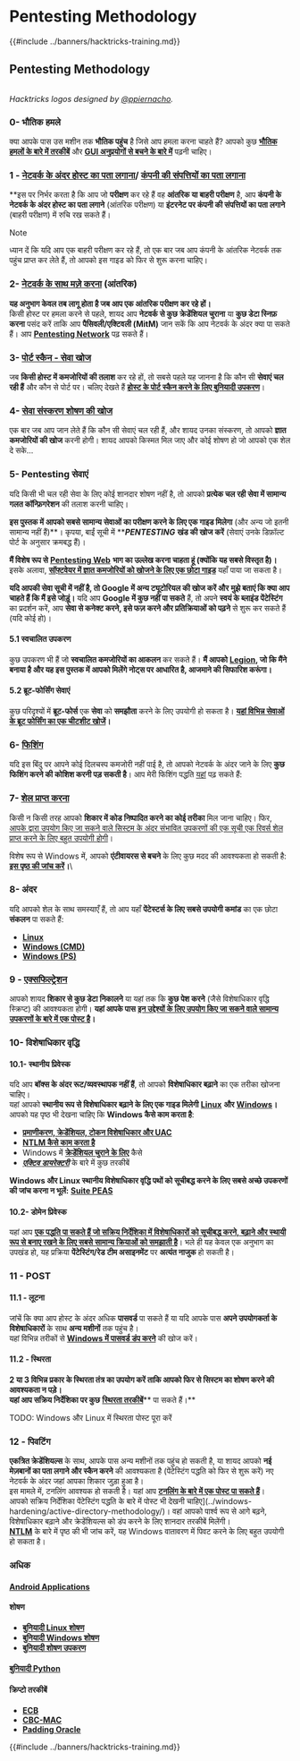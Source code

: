 # Pentesting Methodology

{{#include ../banners/hacktricks-training.md}}


## Pentesting Methodology

<figure><img src="../images/HACKTRICKS-logo.svg" alt=""><figcaption></figcaption></figure>

_Hacktricks logos designed by_ [_@ppiernacho_](https://www.instagram.com/ppieranacho/)_._

### 0- भौतिक हमले

क्या आपके पास उस मशीन तक **भौतिक पहुंच** है जिसे आप हमला करना चाहते हैं? आपको कुछ [**भौतिक हमलों के बारे में तरकीबें**](../hardware-physical-access/physical-attacks.md) और [**GUI अनुप्रयोगों से बचने के बारे में**](../hardware-physical-access/escaping-from-gui-applications.md) पढ़नी चाहिए।

### 1 - [नेटवर्क के अंदर होस्ट का पता लगाना](pentesting-network/#discovering-hosts)/ [कंपनी की संपत्तियों का पता लगाना](external-recon-methodology/)

**इस पर निर्भर करता है कि आप जो **परीक्षण** कर रहे हैं वह **आंतरिक या बाहरी परीक्षण** है, आप **कंपनी के नेटवर्क के अंदर होस्ट का पता लगाने** (आंतरिक परीक्षण) या **इंटरनेट पर कंपनी की संपत्तियों का पता लगाने** (बाहरी परीक्षण) में रुचि रख सकते हैं। 

> [!NOTE]
> ध्यान दें कि यदि आप एक बाहरी परीक्षण कर रहे हैं, तो एक बार जब आप कंपनी के आंतरिक नेटवर्क तक पहुंच प्राप्त कर लेते हैं, तो आपको इस गाइड को फिर से शुरू करना चाहिए।

### **2-** [**नेटवर्क के साथ मज़े करना**](pentesting-network/) **(आंतरिक)**

**यह अनुभाग केवल तब लागू होता है जब आप एक आंतरिक परीक्षण कर रहे हों।**\
किसी होस्ट पर हमला करने से पहले, शायद आप **नेटवर्क से कुछ क्रेडेंशियल चुराना** या **कुछ डेटा स्निफ़ करना** पसंद करें ताकि आप **पैसिवली/एक्टिवली (MitM)** जान सकें कि आप नेटवर्क के अंदर क्या पा सकते हैं। आप [**Pentesting Network**](pentesting-network/#sniffing) पढ़ सकते हैं।

### 3- [पोर्ट स्कैन - सेवा खोज](pentesting-network/#scanning-hosts)

जब **किसी होस्ट में कमजोरियों की तलाश** कर रहे हों, तो सबसे पहले यह जानना है कि कौन सी **सेवाएं चल रही हैं** और कौन से पोर्ट पर। चलिए देखते हैं [**होस्ट के पोर्ट स्कैन करने के लिए बुनियादी उपकरण**](pentesting-network/#scanning-hosts)।

### **4-** [सेवा संस्करण शोषण की खोज](../generic-hacking/search-exploits.md)

एक बार जब आप जान लेते हैं कि कौन सी सेवाएं चल रही हैं, और शायद उनका संस्करण, तो आपको **ज्ञात कमजोरियों की खोज** करनी होगी। शायद आपको किस्मत मिल जाए और कोई शोषण हो जो आपको एक शेल दे सके...

### **5-** Pentesting सेवाएं

यदि किसी भी चल रही सेवा के लिए कोई शानदार शोषण नहीं है, तो आपको **प्रत्येक चल रही सेवा में सामान्य गलत कॉन्फ़िगरेशन** की तलाश करनी चाहिए।

**इस पुस्तक में आपको सबसे सामान्य सेवाओं का परीक्षण करने के लिए एक गाइड मिलेगा** (और अन्य जो इतनी सामान्य नहीं हैं)**। कृपया, बाईं सूची में **_**PENTESTING**_ **खंड की खोज करें** (सेवाएं उनके डिफ़ॉल्ट पोर्ट के अनुसार क्रमबद्ध हैं)।

**मैं विशेष रूप से** [**Pentesting Web**](../network-services-pentesting/pentesting-web/) **भाग का उल्लेख करना चाहता हूं (क्योंकि यह सबसे विस्तृत है)।**\
इसके अलावा, [**सॉफ़्टवेयर में ज्ञात कमजोरियों को खोजने के लिए एक छोटा गाइड**](../generic-hacking/search-exploits.md) यहाँ पाया जा सकता है।

**यदि आपकी सेवा सूची में नहीं है, तो Google में अन्य ट्यूटोरियल की खोज करें और** **मुझे बताएं कि क्या आप चाहते हैं कि मैं इसे जोड़ूं।** यदि आप **Google में कुछ नहीं पा सकते** हैं, तो अपने **स्वयं के ब्लाइंड पेंटेस्टिंग** का प्रदर्शन करें, आप **सेवा से कनेक्ट करने, इसे फज़ करने और प्रतिक्रियाओं को पढ़ने** से शुरू कर सकते हैं (यदि कोई हो)।

#### 5.1 स्वचालित उपकरण

कुछ उपकरण भी हैं जो **स्वचालित कमजोरियों का आकलन** कर सकते हैं। **मैं आपको** [**Legion**](https://github.com/carlospolop/legion)**, जो कि मैंने बनाया है और यह इस पुस्तक में आपको मिलेंगे नोट्स पर आधारित है, आजमाने की सिफारिश करूंगा।**

#### **5.2 ब्रूट-फोर्सिंग सेवाएं**

कुछ परिदृश्यों में **ब्रूट-फोर्स** एक **सेवा** को **समझौता** करने के लिए उपयोगी हो सकता है। [**यहां विभिन्न सेवाओं के ब्रूट फोर्सिंग का एक चीटशीट खोजें**](../generic-hacking/brute-force.md)**।**

### 6- [फिशिंग](phishing-methodology/)

यदि इस बिंदु पर आपने कोई दिलचस्प कमजोरी नहीं पाई है, तो आपको नेटवर्क के अंदर जाने के लिए **कुछ फिशिंग करने की कोशिश करनी पड़ सकती है**। आप मेरी फिशिंग पद्धति [यहां](phishing-methodology/) पढ़ सकते हैं:

### **7-** [**शेल प्राप्त करना**](../generic-hacking/reverse-shells/)

किसी न किसी तरह आपको **शिकार में कोड निष्पादित करने का कोई तरीका** मिल जाना चाहिए। फिर, [आपके द्वारा उपयोग किए जा सकने वाले सिस्टम के अंदर संभावित उपकरणों की एक सूची एक रिवर्स शेल प्राप्त करने के लिए बहुत उपयोगी होगी](../generic-hacking/reverse-shells/)।

विशेष रूप से Windows में, आपको **एंटीवायरस से बचने** के लिए कुछ मदद की आवश्यकता हो सकती है: [**इस पृष्ठ की जांच करें**](../windows-hardening/av-bypass.md)**।**\\

### 8- अंदर

यदि आपको शेल के साथ समस्याएँ हैं, तो आप यहाँ **पेंटेस्टर्स के लिए सबसे उपयोगी कमांड** का एक छोटा **संकलन** पा सकते हैं:

- [**Linux**](../linux-hardening/useful-linux-commands.md)
- [**Windows (CMD)**](../windows-hardening/basic-cmd-for-pentesters.md)
- [**Windows (PS)**](../windows-hardening/basic-powershell-for-pentesters/)

### **9 -** [**एक्सफिल्ट्रेशन**](../generic-hacking/exfiltration.md)

आपको शायद **शिकार से कुछ डेटा निकालने** या यहां तक कि **कुछ पेश करने** (जैसे विशेषाधिकार वृद्धि स्क्रिप्ट) की आवश्यकता होगी। **यहां आपके पास** [**इन उद्देश्यों के लिए उपयोग किए जा सकने वाले सामान्य उपकरणों के बारे में एक पोस्ट है**](../generic-hacking/exfiltration.md)**।**

### **10- विशेषाधिकार वृद्धि**

#### **10.1- स्थानीय प्रिवेस्क**

यदि आप **बॉक्स के अंदर रूट/व्यवस्थापक नहीं हैं**, तो आपको **विशेषाधिकार बढ़ाने** का एक तरीका खोजना चाहिए।\
यहां आपको **स्थानीय रूप से विशेषाधिकार बढ़ाने के लिए एक गाइड मिलेगी** [**Linux**](../linux-hardening/privilege-escalation/) **और** [**Windows**](../windows-hardening/windows-local-privilege-escalation/)**।**\
आपको यह पृष्ठ भी देखना चाहिए कि **Windows कैसे काम करता है**:

- [**प्रमाणीकरण, क्रेडेंशियल, टोकन विशेषाधिकार और UAC**](../windows-hardening/authentication-credentials-uac-and-efs/)
- [**NTLM कैसे काम करता है**](../windows-hardening/ntlm/)
- Windows में [**क्रेडेंशियल चुराने के लिए**](https://github.com/carlospolop/hacktricks/blob/master/generic-methodologies-and-resources/broken-reference/README.md) कैसे
- [_**एक्टिव डायरेक्टरी**_](../windows-hardening/active-directory-methodology/) के बारे में कुछ तरकीबें

**Windows और Linux स्थानीय विशेषाधिकार वृद्धि पथों को सूचीबद्ध करने के लिए सबसे अच्छे उपकरणों की जांच करना न भूलें:** [**Suite PEAS**](https://github.com/carlospolop/privilege-escalation-awesome-scripts-suite)

#### **10.2- डोमेन प्रिवेस्क**

यहां आप [**एक पद्धति पा सकते हैं जो सक्रिय निर्देशिका में विशेषाधिकारों को सूचीबद्ध करने, बढ़ाने और स्थायी रूप से बनाए रखने के लिए सबसे सामान्य क्रियाओं को समझाती है**](../windows-hardening/active-directory-methodology/)। भले ही यह केवल एक अनुभाग का उपखंड हो, यह प्रक्रिया **पेंटेस्टिंग/रेड टीम असाइनमेंट** पर **अत्यंत नाजुक** हो सकती है।

### 11 - POST

#### **11**.1 - लूटना

जांचें कि क्या आप होस्ट के अंदर अधिक **पासवर्ड** पा सकते हैं या यदि आपके पास **अपने उपयोगकर्ता के विशेषाधिकारों** के साथ **अन्य मशीनों** तक पहुंच है।\
यहां विभिन्न तरीकों से [**Windows में पासवर्ड डंप करने**](https://github.com/carlospolop/hacktricks/blob/master/generic-methodologies-and-resources/broken-reference/README.md) की खोज करें।

#### 11.2 - स्थिरता

**2 या 3 विभिन्न प्रकार के स्थिरता तंत्र का उपयोग करें ताकि आपको फिर से सिस्टम का शोषण करने की आवश्यकता न पड़े।**\
**यहां आप सक्रिय निर्देशिका पर कुछ** [**स्थिरता तरकीबें**](../windows-hardening/active-directory-methodology/#persistence)** पा सकते हैं।**

TODO: Windows और Linux में स्थिरता पोस्ट पूरा करें

### 12 - पिवटिंग

**एकत्रित क्रेडेंशियल्स** के साथ, आपके पास अन्य मशीनों तक पहुंच हो सकती है, या शायद आपको **नई मेज़बानों का पता लगाने और स्कैन करने** की आवश्यकता है (पेंटेस्टिंग पद्धति को फिर से शुरू करें) नए नेटवर्क के अंदर जहां आपका शिकार जुड़ा हुआ है।\
इस मामले में, टनलिंग आवश्यक हो सकती है। यहां आप [**टनलिंग के बारे में एक पोस्ट पा सकते हैं**](../generic-hacking/tunneling-and-port-forwarding.md)।\
आपको सक्रिय निर्देशिका पेंटेस्टिंग पद्धति के बारे में पोस्ट भी देखनी चाहिए](../windows-hardening/active-directory-methodology/)। वहां आपको पार्श्व रूप से आगे बढ़ने, विशेषाधिकार बढ़ाने और क्रेडेंशियल्स को डंप करने के लिए शानदार तरकीबें मिलेंगी।\
[**NTLM**](../windows-hardening/ntlm/) के बारे में पृष्ठ की भी जांच करें, यह Windows वातावरण में पिवट करने के लिए बहुत उपयोगी हो सकता है।

### अधिक

#### [Android Applications](../mobile-pentesting/android-app-pentesting/)

#### **शोषण**

- [**बुनियादी Linux शोषण**](broken-reference/)
- [**बुनियादी Windows शोषण**](../binary-exploitation/windows-exploiting-basic-guide-oscp-lvl.md)
- [**बुनियादी शोषण उपकरण**](../binary-exploitation/basic-stack-binary-exploitation-methodology/tools/)

#### [**बुनियादी Python**](python/)

#### **क्रिप्टो तरकीबें**

- [**ECB**](../crypto-and-stego/electronic-code-book-ecb.md)
- [**CBC-MAC**](../crypto-and-stego/cipher-block-chaining-cbc-mac-priv.md)
- [**Padding Oracle**](../crypto-and-stego/padding-oracle-priv.md)


{{#include ../banners/hacktricks-training.md}}
